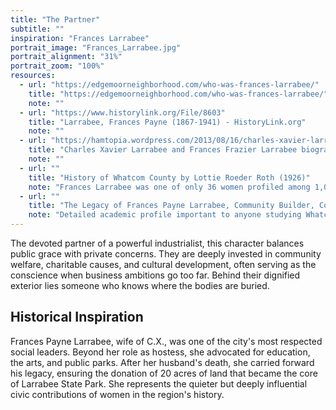 ```yaml
---
title: "The Partner"
subtitle: ""
inspiration: "Frances Larrabee"
portrait_image: "Frances_Larrabee.jpg"
portrait_alignment: "31%"
portrait_zoom: "100%"
resources:
  - url: "https://edgemoorneighborhood.com/who-was-frances-larrabee/"
    title: "https://edgemoorneighborhood.com/who-was-frances-larrabee/"
    note: ""
  - url: "https://www.historylink.org/File/8603"
    title: "Larrabee, Frances Payne (1867-1941) - HistoryLink.org"
    note: ""
  - url: "https://hamtopia.wordpress.com/2013/08/16/charles-xavier-larrabee-and-frances-frazier-larrabee-payne/"
    title: "Charles Xavier Larrabee and Frances Frazier Larrabee biographical profile"
    note: ""
  - url: ""
    title: "History of Whatcom County by Lottie Roeder Roth (1926)"
    note: "Frances Larrabee was one of only 36 women profiled among 1,000 notable people in early Whatcom County"
  - url: ""
    title: "The Legacy of Frances Payne Larrabee, Community Builder, Consummate Clubwoman—and Much More (2006)"
    note: "Detailed academic profile important to anyone studying Whatcom, Bellingham or Fairhaven history"
---
```


The devoted partner of a powerful industrialist, this character balances public grace with private concerns. They are deeply invested in community welfare, charitable causes, and cultural development, often serving as the conscience when business ambitions go too far. Behind their dignified exterior lies someone who knows where the bodies are buried.

## Historical Inspiration

Frances Payne Larrabee, wife of C.X., was one of the city's most respected social leaders. Beyond her role as hostess, she advocated for education, the arts, and public parks. After her husband's death, she carried forward his legacy, ensuring the donation of 20 acres of land that became the core of Larrabee State Park. She represents the quieter but deeply influential civic contributions of women in the region's history.
